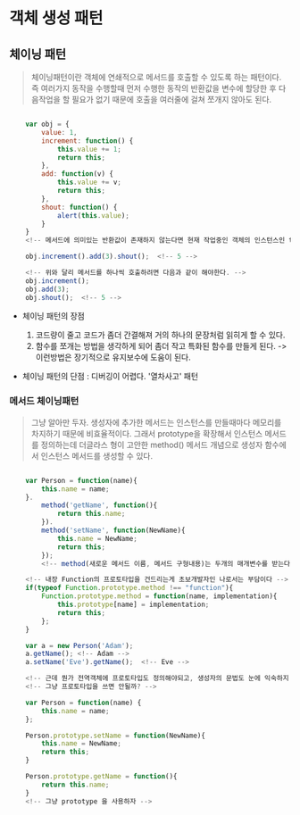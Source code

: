 # 객체 생성 패턴

## 체이닝 패턴
> 체이닝패턴이란 객체에 연쇄적으로 메서드를 호출할 수 있도록 하는 패턴이다.
> 즉 여러가지 동작을 수행할때 먼저 수행한 동작의 반환값을 변수에 할당한 후
> 다음작업을 할 필요가 없기 때문에 호출을 여러줄에 걸쳐 쪼개지 않아도 된다.

```javascript

    var obj = {
        value: 1,
        increment: function() {
            this.value += 1;
            return this;
        },
        add: function(v) {
            this.value += v;
            return this;
        },
        shout: function() {
            alert(this.value);
        }
    }
    <!-- 메서드에 의미있는 반환값이 존재하지 않는다면 현재 작업중인 객체의 인스턴스인 this를 반환 -->

    obj.increment().add(3).shout();  <!-- 5 -->

    <!-- 위와 달리 메서드를 하나씩 호출하려면 다음과 같이 해야한다. -->
    obj.increment();
    obj.add(3);
    obj.shout();  <!-- 5 -->

```
* 체이닝 패턴의 장점
    1. 코드량이 줄고 코드가 좀더 간결해져 거의 하나의 문장처럼 읽히게 할 수 있다.
    2. 함수를 쪼개는 방법을 생각하게 되어 좀더 작고 특화된 함수를 만들게 된다. -> 이런방법은 장기적으로 유지보수에 도움이 된다.

* 체이닝 패턴의 단점 : 디버깅이 어렵다. '열차사고' 패턴


### 메서드 체이닝패턴
> 그냥 알아만 두자.
> 생성자에 추가한 메서드는 인스턴스를 만들때마다 메모리를 차지하기 때문에 비효율적이다.
> 그래서 prototype을 확장해서 인스턴스 메서드를 정의하는데 더글라스 형이 고안한 method() 메서드 개념으로 생성자 함수에서 인스턴스 메서드를 생성할 수 있다.

```javascript

    var Person = function(name){
        this.name = name;
    }.
        method('getName', function(){
            return this.name;
        }).
        method('setName', function(NewName){
            this.name = NewName;
            return this;
        });
        <!-- method(새로운 메서드 이름, 메서드 구형내용)는 두개의 매개변수를 받는다. -->  

    <!-- 내장 Function의 프로토타입을 건드리는게 초보개발자인 나로서는 부담이다 -->
    if(typeof Function.prototype.method !== "function"){
        Function.prototype.method = function(name, implementation){
            this.prototype[name] = implementation;
            return this;
        };
    }

    var a = new Person('Adam');
    a.getName(); <!-- Adam -->
    a.setName('Eve').getName();  <!-- Eve -->

    <!-- 근데 뭔가 전역객체에 프로토타입도 정의해야되고, 생성자의 문법도 눈에 익숙하지 않는다. -->
    <!-- 그냥 프로토타입을 쓰면 안될까? -->

    var Person = function(name) {
        this.name = name;
    };

    Person.prototype.setName = function(NewName){
        this.name = NewName;
        return this;
    }

    Person.prototype.getName = function(){
        return this.name;
    }
    <!-- 그냥 prototype 을 사용하자 -->
